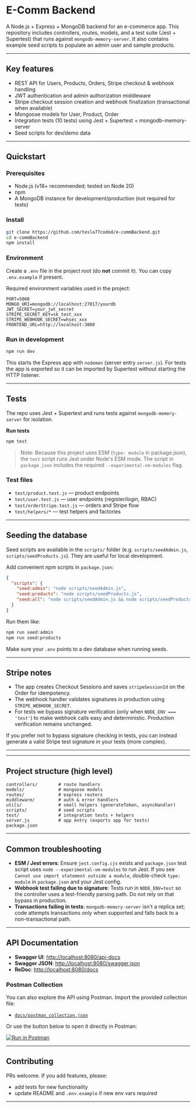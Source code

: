 # E-Comm Backend

A Node.js + Express + MongoDB backend for an e-commerce app. This repository includes controllers, routes, models, and a test suite (Jest + Supertest) that runs against `mongodb-memory-server`. It also contains example seed scripts to populate an admin user and sample products.

---

## Key features

* REST API for Users, Products, Orders, Stripe checkout & webhook handling
* JWT authentication and admin authorization middleware
* Stripe checkout session creation and webhook finalization (transactional when available)
* Mongoose models for User, Product, Order
* Integration tests (10 tests) using Jest + Supertest + mongodb-memory-server
* Seed scripts for dev/demo data

---

## Quickstart

### Prerequisites

* Node.js (v18+ recommended; tested on Node 20)
* npm
* A MongoDB instance for development/production (not required for tests)

### Install

```bash
git clone https://github.com/tesla77coded/e-commBackend.git
cd e-commBackend
npm install
```

### Environment

Create a `.env` file in the project root (do **not** commit it). You can copy `.env.example` if present.

Required environment variables used in the project:

```
PORT=5000
MONGO_URI=mongodb://localhost:27017/yourdb
JWT_SECRET=your_jwt_secret
STRIPE_SECRET_KEY=sk_test_xxx
STRIPE_WEBHOOK_SECRET=whsec_xxx
FRONTEND_URL=http://localhost:3000
```


### Run in development

```bash
npm run dev
```

This starts the Express app with `nodemon` (server entry `server.js`). For tests the app is exported so it can be imported by Supertest without starting the HTTP listener.

---

## Tests

The repo uses Jest + Supertest and runs tests against `mongodb-memory-server` for isolation.

**Run tests**

```bash
npm test
```

> Note: Because this project uses ESM (`type: module` in package.json), the `test` script runs Jest under Node's ESM mode. The script in `package.json` includes the required `--experimental-vm-modules` flag.

### Test files

* `test/product.test.js` — product endpoints
* `test/user.test.js` — user endpoints (register/login, RBAC)
* `test/orderStripe.test.js` — orders and Stripe flow
* `test/helpers/*` — test helpers and factories

---

## Seeding the database

Seed scripts are available in the `scripts/` folder (e.g. `scripts/seedAdmin.js`, `scripts/seedProducts.js`). They are useful for local development.

Add convenient npm scripts in `package.json`:

```json
{
  "scripts": {
    "seed:admin": "node scripts/seedAdmin.js",
    "seed:products": "node scripts/seedProducts.js",
    "seed:all": "node scripts/seedAdmin.js && node scripts/seedProducts.js"
  }
}
```

Run them like:

```bash
npm run seed:admin
npm run seed:products
```

Make sure your `.env` points to a dev database when running seeds.

---

## Stripe notes

* The app creates Checkout Sessions and saves `stripeSessionId` on the Order for idempotency.
* The webhook handler validates signatures in production using `STRIPE_WEBHOOK_SECRET`.
* For tests we bypass signature verification (only when `NODE_ENV === 'test'`) to make webhook calls easy and deterministic. Production verification remains unchanged.

If you prefer not to bypass signature checking in tests, you can instead generate a valid Stripe test signature in your tests (more complex).

---
---

## Project structure (high level)

```
controllers/        # route handlers
models/             # mongoose models
routes/             # express routers
middleware/         # auth & error handlers
utils/              # small helpers (generateToken, asyncHandler)
scripts/            # seed scripts
test/               # integration tests + helpers
server.js           # app entry (exports app for tests)
package.json
```

---

## Common troubleshooting

* **ESM / Jest errors**: Ensure `jest.config.cjs` exists and `package.json` test script uses `node --experimental-vm-modules` to run Jest. If you see `Cannot use import statement outside a module`, double-check `type: module` in `package.json` and your Jest config.
* **Webhook test failing due to signature**: Tests run in `NODE_ENV=test` so the controller uses a test-friendly parsing path. Do not rely on that bypass in production.
* **Transactions failing in tests**: `mongodb-memory-server` isn't a replica set; code attempts transactions only when supported and falls back to a non-transactional path.

---
## API Documentation

- **Swagger UI**: [http://localhost:8080/api-docs](http://localhost:8080/api-docs)  
- **Swagger JSON**: [http://localhost:8080/swagger.json](http://localhost:8080/swagger.json)  
- **ReDoc**: [http://localhost:8080/docs](http://localhost:8080/docs)  

### Postman Collection

You can also explore the API using Postman. Import the provided collection file:

- [`docs/postman_collection.json`](./docs/postman_collection.json)

Or use the button below to open it directly in Postman:


[![Run in Postman](https://run.pstmn.io/button.svg)](https://run.pstmn.io/open?collection_url=https://raw.githubusercontent.com/tesla77coded/e-commBackend/main/docs/postman_collection.json)

---
## Contributing

PRs welcome. If you add features, please:

* add tests for new functionality
* update README and `.env.example` if new env vars required

---
